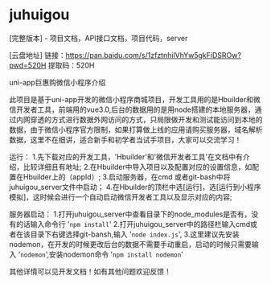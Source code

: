 # juhuigou

[完整版本] - 项目文档，API接口文档，项目代码，server

[云盘地址]
链接：https://pan.baidu.com/s/1zfztnhilVhYw5gkFiDSROw?pwd=520H 
提取码：520H

uni-app巨惠购微信小程序介绍
  
  此项目是基于uni-app开发的微信小程序商城项目，开发工具用的是Hbuilder和微信开发者工具，前端用的vue3.0,后台的数据用的是用node搭建的本地服务器，通过内网穿透的方式进行数据外网访问的方式，只局限做开发和测试能访问到本地的数据，由于微信小程序官方限制，如果打算做上线的应用请购买服务器，域名解析数据，这里不在细讲，适合新手和初学者当试手项目，大家可以交流学习！

运行：
1.先下载对应的开发工具，'Hbuilder'和'微信开发者工具'在文档中有介绍，比较详细且有地址;
2.在Hbuilder中导入项目以及配置对应的设置信息，如配置在Hbuilder上的（appId）;
3.启动服务器，在cmd 或者git-bash中将juhuigou_server文件中启动；
4.在Hbuilder的顶栏中选[运行]，选[运行到小程序模拟]，这时候会进行一个自动启动微信开发者工具以及显示对应的内容;

服务器启动：
1.打开juhuigou_server中查看目录下的node_modules是否有，没有的话输入命令行 '` npm install `'
2.打开juhuigou_server中的路径栏输入cmd或者在该目录下右键选择git-bansh,输入 '` node index.js `',
3.这里建议先安装nodemon，在开发的时候更改后台的数据不需要手动重启，启动的时候只需要输入 '` nodemon `',安装nodemon命令 '` npm install nodemon `'

其他详情可以见开发文档！如有其他问题欢迎反馈！
